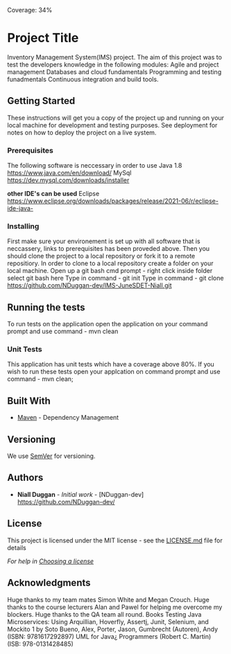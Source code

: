 Coverage: 34%
# Project Title

Inventory Management System(IMS) project.
The aim of this project was to test the developers knowledge in the following modules:
Agile and project management
Databases and cloud fundamentals
Programming and testing funadmentals
Continuous integration and build tools.
## Getting Started

These instructions will get you a copy of the project up and running on your local machine for development and testing purposes. See deployment for notes on how to deploy the project on a live system.

### Prerequisites

The following software is neccessary in order to use 
Java 1.8 https://www.java.com/en/download/
MySql https://dev.mysql.com/downloads/installer

**other IDE's can be used**
Eclipse https://www.eclipse.org/downloads/packages/release/2021-06/r/eclipse-ide-java-


### Installing

First make sure your environement is set up with all software that is neccassery, links to prerequisites has been proveded above.
Then you should clone the project to a local repository or fork it to a remote repositiory.
In order to clone to a local repository create a folder on your local machine. 
Open up a git bash cmd prompt - right click inside folder select git bash here
Type in command - git init
Type in command - git clone https://github.com/NDuggan-dev/IMS-JuneSDET-Niall.git

## Running the tests

To run tests on the application open the application on your command prompt and use command - mvn clean

### Unit Tests 

This application has unit tests which have a coverage above 80%. If you wish to run these tests open your applcation on command prompt and use command - mvn clean;

## Built With

* [Maven](https://maven.apache.org/) - Dependency Management

## Versioning

We use [SemVer](http://semver.org/) for versioning.

## Authors

* **Niall Duggan** - *Initial work* - [NDuggan-dev] https://github.com/NDuggan-dev/

## License

This project is licensed under the MIT license - see the [LICENSE.md](LICENSE.md) file for details 

*For help in [Choosing a license](https://choosealicense.com/)*

## Acknowledgments

Huge thanks to my team mates Simon White and Megan Crouch.
Huge thanks to the course lecturers Alan and Pawel for helping me overcome my blockers.
Huge thanks to the QA team all round.
Books 
Testing Java Microservices: Using Arquillian, Hoverfly, Assertj, Junit, Selenium, and Mockito 1 by Soto Bueno, Alex, Porter, Jason, Gumbrecht (Autoren), Andy (ISBN: 9781617292897)
UML for Java¿ Programmers (Robert C. Martin) (ISB: 978-0131428485)


